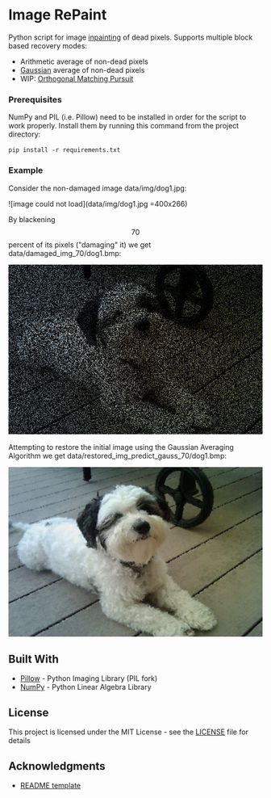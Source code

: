 # Image RePaint

Python script for image [inpainting](https://en.wikipedia.org/wiki/Inpainting) of dead pixels.
Supports multiple block based recovery modes:

* Arithmetic average of non-dead pixels 
* [Gaussian](https://en.wikipedia.org/wiki/Gaussian_blur#Mathematics) average of non-dead pixels
* WIP: [Orthogonal Matching Pursuit](https://en.wikipedia.org/wiki/Matching_pursuit)

### Prerequisites

NumPy and PIL (i.e. Pillow) need to be installed in order for the script to work properly. Install them by running this command from the project directory:

```
pip install -r requirements.txt
```

### Example

Consider the non-damaged image data/img/dog1.jpg:

![image could not load](data/img/dog1.jpg =400x266)

By blackening $$70$$ percent of its pixels ("damaging" it) we get data/damaged_img_70/dog1.bmp:

![image could not load](data/damaged_img_70/dog1.bmp)

Attempting to restore the initial image using the Gaussian Averaging Algorithm we get data/restored_img_predict_gauss_70/dog1.bmp:

![image could not load](data/restored_img_predict_gauss_70/dog1.bmp)

## Built With

* [Pillow](https://python-pillow.org/) - Python Imaging Library (PIL fork)
* [NumPy](http://www.numpy.org/) - Python Linear Algebra Library

## License

This project is licensed under the MIT License - see the [LICENSE](LICENSE) file for details

## Acknowledgments

* [README template](https://gist.github.com/PurpleBooth/109311bb0361f32d87a2)
